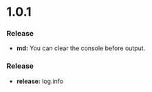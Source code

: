 # 1.0.1

### Release

- **md:** You can clear the console before output.

### Release 

- **release:** log.info